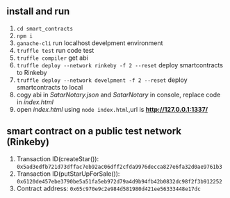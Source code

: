 ## install and run
1. `cd smart_contracts`
2. `npm i`
3. `ganache-cli` run localhost develpment environment
4. `truffle test` run code test
5. `truffle compiler` get abi 
6. `truffle deploy --network rinkeby -f 2 --reset` deploy smartcontracts to Rinkeby
7. `truffle deploy --network develpment -f 2 --reset` deploy smartcontracts to local
7. cogy abi in *SatarNotary.json* and *SatarNotary* in console, replace code in *index.html*
8. open  *index.html* using `node index.html`,url is **http://127.0.0.1:1337/**

## smart contract on a public test network (Rinkeby)
1. Transaction ID(createStar()): `0x5ad3edfb721d73dffac7eb92ac06dff2cfda9976decca827e6fa32d0ae9761b3`
2. Transaction ID(putStarUpForSale()): `0x6120de457ebe3790be5a51fa5eb972d79a4d9b94fb42b0832dc98f2f3b912252`
3. Contract address: `0x65c970e9c2e984d581980d421ee56333448e17dc`